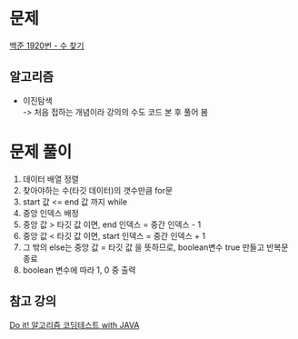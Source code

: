 # 문제

[백준 1920번 - 수 찾기](https://www.acmicpc.net/problem/1920)

## 알고리즘

- 이진탐색 <br>
  -> 처음 접하는 개념이라 강의의 수도 코드 본 후 풀어 봄

# 문제 풀이

1. 데이터 배열 정렬
2. 찾아야하는 수(타깃 데이터)의 갯수만큼 for문
3. start 값 <= end 값 까지 while
4. 중앙 인덱스 배정
5. 중앙 값 > 타깃 값 이면, end 인덱스 = 중간 인덱스 - 1
6. 중앙 값 < 타깃 값 이면, start 인덱스 = 중간 인덱스 + 1
7. 그 밖의 else는 중앙 값 = 타깃 값 을 뜻하므로, boolean변수 true 만들고 반복문 종료
8. boolean 변수에 따라 1, 0 중 출력

## 참고 강의

[Do it! 알고리즘 코딩테스트 with JAVA](https://www.inflearn.com/course/lecture?courseSlug=두잇-알고리즘-코딩테스트-자바&unitId=148354&tab=curriculum)

